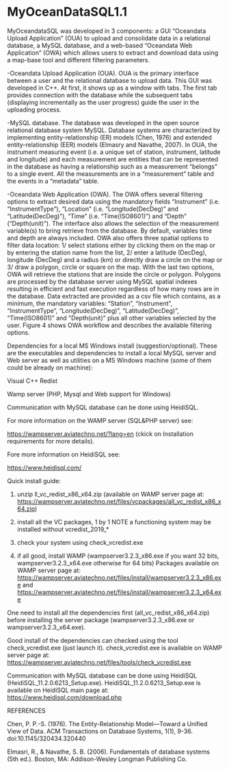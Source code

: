 # MyOceanDataSQL1.1
MyOceandataSQL was developed in 3 components: a GUI “Oceandata Upload Application” (OUA) to upload and consolidate data in a relational database, a MySQL database, and a web-based “Oceandata Web Application” (OWA) which allows users to extract and download data using a map-base tool and different filtering parameters. 

-Oceandata Upload Application (OUA). 
OUA is the primary interface between a user and the relational database to upload data. This GUI was developed in C++. At first, it shows up as a window with tabs. The first tab provides connection with the database while the subsequent tabs (displaying incrementally as the user progress) guide the user in the uploading process.

-MySQL database. 
The database was developed in the open source relational database system MySQL. Database systems are characterized by implementing entity-relationship (ER) models (Chen, 1976) and extended entity-relationship (EER) models (Elmasry and Navathe, 2007). In OUA, the instrument measuring event (i.e. a unique set of station, instrument, latitude and longitude) and each measurement are entities that can be represented in the database as having a relationship such as a measurement “belongs” to a single event. All the measurements are in a “measurement” table and the events in a “metadata” table.

-Oceandata Web Application (OWA). 
The OWA offers several filtering options to extract desired data using the mandatory fields “Instrument” (i.e. “InstrumentType”), “Location” (i.e. “Longitude(DecDeg)” and “Latitude(DecDeg)”), “Time” (i.e. “Time(ISO8601)”) and “Depth” (“Depth(unit)”). The interface also allows the selection of the measurement variable(s) to bring retrieve from the database. By default, variables time and depth are always included. OWA also offers three spatial options to filter data location: 1/ select stations either by clicking them on the map or by entering the station name from the list, 2/ enter a latitude (DecDeg), longitude (DecDeg) and a radius (km) or directly draw a circle on the map or 3/ draw a polygon, circle or square on the map. With the last two options, OWA will retrieve the stations that are inside the circle or polygon. Polygons are processed by the database server using MySQL spatial indexes resulting in efficient and fast execution regardless of how many rows are in the database. Data extracted are provided as a csv file which contains, as a minimum, the mandatory variables: “Station”, “Instrument”, “InstrumentType”, “Longitude(DecDeg)”, “Latitude(DecDeg)”, “Time(ISO8601)” and "Depth(unit)" plus all other variables selected by the user. Figure 4 shows OWA workflow and describes the available filtering options.


Dependencies for a local MS Windows install (suggestion/optional). 
These are the executables and dependencies to install a local MySQL server and Web server as well as utilities on a MS Windows machine (some of them could be already on machine):

Visual C++ Redist

Wamp server (PHP, Mysql and Web support for Windows)

Communication with MySQL database can be done using HeidiSQL.

For more information on the WAMP server (SQL&PHP server) see:

https://wampserver.aviatechno.net/?lang=en	(ckick on Installation requirements for more details).

Fore more information on HeidiSQL see:

https://www.heidisql.com/


Quick install guide:

1) unzip ll_vc_redist_x86_x64.zip (available on WAMP server page at: https://wampserver.aviatechno.net/files/vcpackages/all_vc_redist_x86_x64.zip)

2) install all the VC packages, 1 by 1
NOTE a functioning system may be installed without vcredist_2019_*

3) check your system using check_vcredist.exe

4) if all good, install WAMP (wampserver3.2.3_x86.exe if you want 32 bits, wampserver3.2.3_x64.exe otherwise for 64 bits)
Packages available on WAMP server page at:
https://wampserver.aviatechno.net/files/install/wampserver3.2.3_x86.exe and 
https://wampserver.aviatechno.net/files/install/wampserver3.2.3_x64.exe

One need to install all the dependencies first (all_vc_redist_x86_x64.zip) before installing the server package (wampserver3.2.3_x86.exe or wampserver3.2.3_x64.exe).

Good install of the dependencies can checked using the tool check_vcredist.exe (just launch it).
check_vcredist.exe is available on WAMP server page at: https://wampserver.aviatechno.net/files/tools/check_vcredist.exe

Communication with MySQL database can be done using HeidiSQL (HeidiSQL_11.2.0.6213_Setup.exe).
HeidiSQL_11.2.0.6213_Setup.exe is available on HeidiSQL main page at: https://www.heidisql.com/download.php


REFERENCES

Chen, P. P.-S. (1976). The Entity-Relationship Model—Toward a Unified View of Data. ACM Transactions on Database Systems, 1(1), 9-36. doi:10.1145/320434.320440

Elmasri, R., & Navathe, S. B. (2006). Fundamentals of database systems (5th ed.). Boston, MA: Addison-Wesley Longman Publishing Co.
